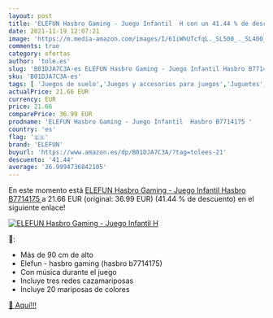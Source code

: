 ```yaml
---
layout: post
title: 'ELEFUN Hasbro Gaming - Juego Infantil  H con un 41.44 % de descuento'
date: 2021-11-19 12:07:21
image: 'https://m.media-amazon.com/images/I/61iWhUTcfqL._SL500_._SL400_.jpg'
comments: true
category: ofertas
author: 'tole.es'
slug: 'B01DJA7C3A-es ELEFUN Hasbro Gaming - Juego Infantil Hasbro B7714175'
sku: 'B01DJA7C3A-es'
tags: [ 'Juegos de suelo','Juegos y accesorios para juegos','Juguetes','Juguetes y juegos','elefun','hasbro', ]
actualPrice: 21.66 EUR
currency: EUR
price: 21.66
comparePrice: 36.99 EUR
prodname: 'ELEFUN Hasbro Gaming - Juego Infantil  Hasbro B7714175 '
country: 'es'
flag: '🇪🇸'
brand: 'ELEFUN'
buyurl: 'https://www.amazon.es/dp/B01DJA7C3A/?tag=tolees-21'
descuento: '41.44'
average: '26.9994736842105'
---
```


En este momento está [ELEFUN Hasbro Gaming - Juego Infantil  Hasbro B7714175 ](https://www.amazon.es/dp/B01DJA7C3A/?tag=tolees-21) a 21.66 EUR (original: 36.99 EUR) (41.44 %  de descuento) en el siguiente enlace!

[![ELEFUN Hasbro Gaming - Juego Infantil  H](https://m.media-amazon.com/images/I/61iWhUTcfqL._SL500_._SL400_.jpg)](https://www.amazon.es/dp/B01DJA7C3A/?tag=tolees-21)

🔎:

- Más de 90 cm de alto
- Elefun - hasbro gaming (hasbro b7714175)
- Con música durante el juego
- Incluye tres redes cazamariposas
- Incluye 20 mariposas de colores

[🛒 Aquí!!!](https://www.amazon.es/dp/B01DJA7C3A/?tag=tolees-21)
